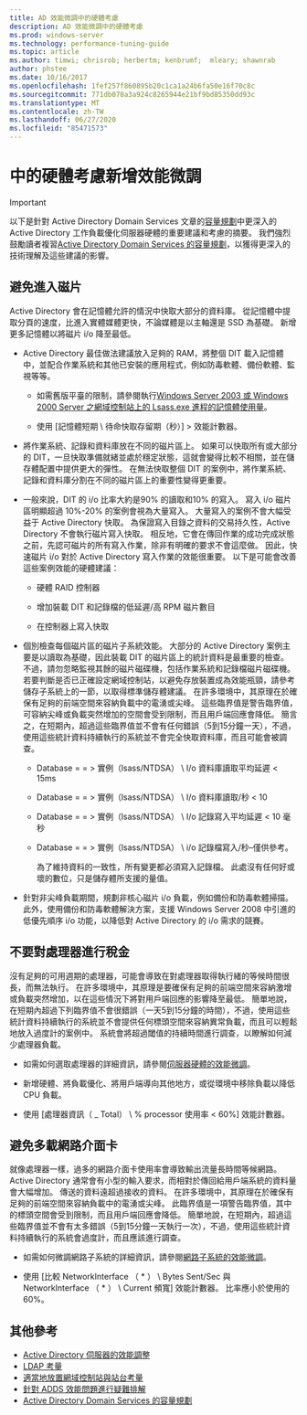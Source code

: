 ```yaml
---
title: AD 效能微調中的硬體考慮
description: AD 效能微調中的硬體考慮
ms.prod: windows-server
ms.technology: performance-tuning-guide
ms.topic: article
ms.author: timwi; chrisrob; herbertm; kenbrumf;  mleary; shawnrab
author: phstee
ms.date: 10/16/2017
ms.openlocfilehash: 1fef257f860895b20c1ca1a24b6fa50e16f70c8c
ms.sourcegitcommit: 771db070a3a924c8265944e21bf9bd85350dd93c
ms.translationtype: MT
ms.contentlocale: zh-TW
ms.lasthandoff: 06/27/2020
ms.locfileid: "85471573"
---
```

# <a name="hardware-considerations-in-adds-performance-tuning"></a>中的硬體考慮新增效能微調

>[!Important]
> 以下是針對 Active Directory Domain Services 文章的[容量規劃](https://go.microsoft.com/fwlink/?LinkId=324566)中更深入的 Active Directory 工作負載優化伺服器硬體的重要建議和考慮的摘要。 我們強烈鼓勵讀者複習[Active Directory Domain Services 的容量規劃](https://go.microsoft.com/fwlink/?LinkId=324566)，以獲得更深入的技術理解及這些建議的影響。

## <a name="avoid-going-to-disk"></a>避免進入磁片

Active Directory 會在記憶體允許的情況中快取大部分的資料庫。 從記憶體中提取分頁的速度，比進入實體媒體更快，不論媒體是以主軸還是 SSD 為基礎。 新增更多記憶體以將磁片 i/o 降至最低。

-   Active Directory 最佳做法建議放入足夠的 RAM，將整個 DIT 載入記憶體中，並配合作業系統和其他已安裝的應用程式，例如防毒軟體、備份軟體、監視等等。

    -   如需舊版平臺的限制，請參閱執行[Windows Server 2003 或 Windows 2000 Server 之網域控制站上的 Lsass.exe 進程的記憶體使用量](https://support.microsoft.com/kb/308356)。

    -   使用 [記憶體短期 \\ 待命快取存留期（秒）] &gt; 效能計數器。

-   將作業系統、記錄和資料庫放在不同的磁片區上。 如果可以快取所有或大部分的 DIT，一旦快取準備就緒並處於穩定狀態，這就會變得比較不相關，並在儲存體配置中提供更大的彈性。 在無法快取整個 DIT 的案例中，將作業系統、記錄和資料庫分割在不同的磁片區上的重要性變得更重要。

-   一般來說，DIT 的 i/o 比率大約是90% 的讀取和10% 的寫入。 寫入 i/o 磁片區明顯超過 10%-20% 的案例會視為大量寫入。 大量寫入的案例不會大幅受益于 Active Directory 快取。 為保證寫入目錄之資料的交易持久性，Active Directory 不會執行磁片寫入快取。 相反地，它會在傳回作業的成功完成狀態之前，先認可磁片的所有寫入作業，除非有明確的要求不會這麼做。 因此，快速磁片 i/o 對於 Active Directory 寫入作業的效能很重要。 以下是可能會改善這些案例效能的硬體建議：

    -   硬體 RAID 控制器

    -   增加裝載 DIT 和記錄檔的低延遲/高 RPM 磁片數目

    -   在控制器上寫入快取

-   個別檢查每個磁片區的磁片子系統效能。 大部分的 Active Directory 案例主要是以讀取為基礎，因此裝載 DIT 的磁片區上的統計資料是最重要的檢查。 不過，請勿忽略監視其餘的磁片磁碟機，包括作業系統和記錄檔磁片磁碟機。 若要判斷是否已正確設定網域控制站，以避免存放裝置成為效能瓶頸，請參考儲存子系統上的一節，以取得標準儲存體建議。 在許多環境中，其原理在於確保有足夠的前端空間來容納負載中的電湧或尖峰。 這些臨界值是警告臨界值，可容納尖峰或負載突然增加的空間會受到限制，而且用戶端回應會降低。 簡言之，在短期內，超過這些臨界值並不會有任何錯誤（5到15分鐘一天），不過，使用這些統計資料持續執行的系統並不會完全快取資料庫，而且可能會被調查。

    -   Database = = &gt; 實例（lsass/NTDSA） \\ I/o 資料庫讀取平均延遲 &lt; 15ms

    -   Database = = &gt; 實例（lsass/NTDSA） \\ I/o 資料庫讀取/秒 &lt; 10

    -   Database = = &gt; 實例（lsass/NTDSA） \\ I/o 記錄寫入平均延遲 &lt; 10 毫秒

    -   Database = = &gt; 實例（lsass/NTDSA） \\ i/o 記錄檔寫入/秒–僅供參考。

        為了維持資料的一致性，所有變更都必須寫入記錄檔。 此處沒有任何好或壞的數位，只是儲存體所支援的量值。

-   針對非尖峰負載期間，規劃非核心磁片 i/o 負載，例如備份和防毒軟體掃描。 此外，使用備份和防毒軟體解決方案，支援 Windows Server 2008 中引進的低優先順序 i/o 功能，以降低對 Active Directory 的 i/o 需求的競賽。

## <a name="dont-over-tax-the-processors"></a>不要對處理器進行稅金

沒有足夠的可用週期的處理器，可能會導致在對處理器取得執行緒的等候時間很長，而無法執行。 在許多環境中，其原理是要確保有足夠的前端空間來容納激增或負載突然增加，以在這些情況下將對用戶端回應的影響降至最低。 簡單地說，在短期內超過下列臨界值不會很錯誤（一天5到15分鐘的時間），不過，使用這些統計資料持續執行的系統並不會提供任何標頭空間來容納異常負載，而且可以輕鬆地放入過度計的案例中。 系統會將超過閾值的持續時間進行調查，以瞭解如何減少處理器負載。

-   如需如何選取處理器的詳細資訊，請參閱[伺服器硬體的效能微調](../../hardware/index.md)。

-   新增硬體、將負載優化、將用戶端導向其他地方，或從環境中移除負載以降低 CPU 負載。

-   使用 [處理器資訊（ \_ Total） \\ % processor 使用率 &lt; 60%] 效能計數器。

## <a name="avoid-overloading-the-network-adapter"></a>避免多載網路介面卡

就像處理器一樣，過多的網路介面卡使用率會導致輸出流量長時間等候網路。 Active Directory 通常會有小型的輸入要求，而相對於傳回給用戶端系統的資料量會大幅增加。 傳送的資料遠超過接收的資料。 在許多環境中，其原理在於確保有足夠的前端空間來容納負載中的電湧或尖峰。 此臨界值是一項警告臨界值，其中的標頭空間會受到限制，而且用戶端回應會降低。 簡單地說，在短期內，超過這些臨界值並不會有太多錯誤（5到15分鐘一天執行一次），不過，使用這些統計資料持續執行的系統會過度計，而且應該進行調查。

-   如需如何微調網路子系統的詳細資訊，請參閱[網路子系統的效能微調](../../../../networking/technologies/network-subsystem/net-sub-performance-top.md)。

-   使用 [比較 NetworkInterface （ \* ） \\ Bytes Sent/Sec 與 NetworkInterface （ \* ） \\ Current 頻寬] 效能計數器。 比率應小於使用的60%。

## <a name="additional-references"></a>其他參考
- [Active Directory 伺服器的效能調整](index.md)
- [LDAP 考量](ldap-considerations.md)
- [適當地放置網域控制站與站台考量](site-definition-considerations.md)
- [針對 ADDS 效能問題進行疑難排解](troubleshoot.md)
- [Active Directory Domain Services 的容量規劃](https://go.microsoft.com/fwlink/?LinkId=324566)
